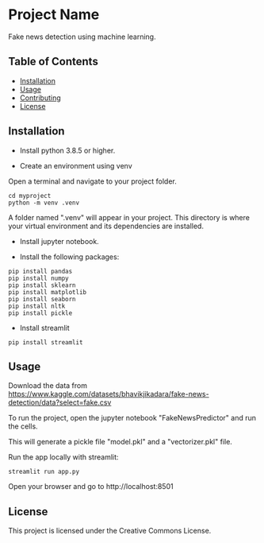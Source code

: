 # Project Name

Fake news detection using machine learning.

## Table of Contents

- [Installation](#installation)
- [Usage](#usage)
- [Contributing](#contributing)
- [License](#license)

## Installation

- Install python 3.8.5 or higher.

- Create an environment using venv

Open a terminal and navigate to your project folder.

```
cd myproject
python -m venv .venv
```

A folder named ".venv" will appear in your project. This directory is where your virtual environment and its dependencies are installed.

- Install jupyter notebook.

- Install the following packages:

```
pip install pandas
pip install numpy
pip install sklearn
pip install matplotlib
pip install seaborn
pip install nltk
pip install pickle
```

- Install streamlit

```
pip install streamlit
```

## Usage

Download the data from https://www.kaggle.com/datasets/bhavikjikadara/fake-news-detection/data?select=fake.csv

To run the project, open the jupyter notebook "FakeNewsPredictor" and run the cells.

This will generate a pickle file "model.pkl" and a "vectorizer.pkl" file.

Run the app locally with streamlit:

```
streamlit run app.py
```

Open your browser and go to http://localhost:8501

## License

This project is licensed under the Creative Commons License.
